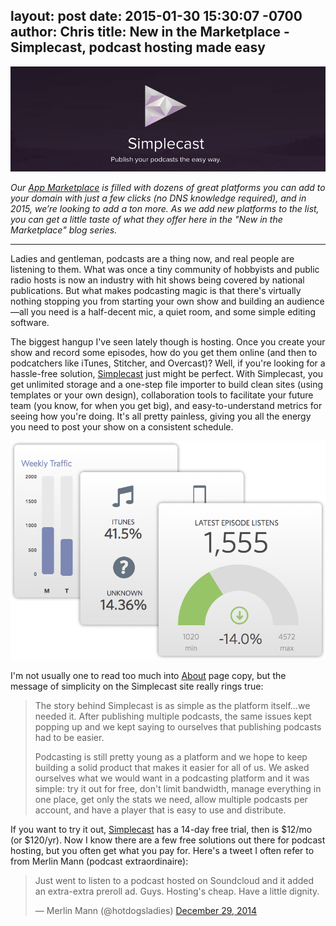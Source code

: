 layout: post
date: 2015-01-30 15:30:07 -0700
author: Chris
title: New in the Marketplace - Simplecast, podcast hosting made easy
----

<!-- excerpt -->

![Simplecast](/media/2015-01-30-simplecast.png)

*Our [App Marketplace](https://iwantmyname.com/services) is filled with dozens of great platforms you can add to your domain with just a few clicks (no DNS knowledge required), and in 2015, we’re looking to add a ton more. As we add new platforms to the list, you can get a little taste of what they offer here in the "New in the Marketplace" blog series.*

***

Ladies and gentleman, podcasts are a thing now, and real people are listening to them. What was once a tiny community of hobbyists and public radio hosts is now an industry with hit shows being covered by national publications. But what makes podcasting magic is that there's virtually nothing stopping you from starting your own show and building an audience—all you need is a half-decent mic, a quiet room, and some simple editing software.

<!-- /excerpt -->

The biggest hangup I've seen lately though is hosting. Once you create your show and record some episodes, how do you get them online (and then to podcatchers like iTunes, Stitcher, and Overcast)? Well, if you're looking for a hassle-free solution, [Simplecast](https://iwantmyname.com/services/podcast/simplecast) just might be perfect. With Simplecast, you get unlimited storage and a one-step file importer to build clean sites (using templates or your own design), collaboration tools to facilitate your future team (you know, for when you get big), and easy-to-understand metrics for seeing how you're doing. It's all pretty painless, giving you all the energy you need to post your show on a consistent schedule. 

![Analytics](/media/2015-01-30-simplecast-analytics.png)

I'm not usually one to read too much into [About](https://simplecast.fm/about) page copy, but the message of simplicity on the Simplecast site really rings true:

> The story behind Simplecast is as simple as the platform itself…we needed it. After publishing multiple podcasts, the same issues kept popping up and we kept saying to ourselves that publishing podcasts had to be easier.
> 
> Podcasting is still pretty young as a platform and we hope to keep building a solid product that makes it easier for all of us. We asked ourselves what we would want in a podcasting platform and it was simple: try it out for free, don't limit bandwidth, manage everything in one place, get only the stats we need, allow multiple podcasts per account, and have a player that is easy to use and distribute.

If you want to try it out, [Simplecast](https://simplecast.fm) has a 14-day free trial, then is $12/mo (or $120/yr). Now I know there are a few free solutions out there for podcast hosting, but you often get what you pay for. Here's a tweet I often refer to from Merlin Mann (podcast extraordinaire):

<blockquote class="twitter-tweet" lang="en"><p>Just went to listen to a podcast hosted on Soundcloud and it added an extra-extra preroll ad.&#10;&#10;Guys. Hosting&#39;s cheap. Have a little dignity.</p>&mdash; Merlin Mann (@hotdogsladies) <a href="https://twitter.com/hotdogsladies/status/549423128355426304">December 29, 2014</a></blockquote> <script async src="//platform.twitter.com/widgets.js" charset="utf-8"></script>

 